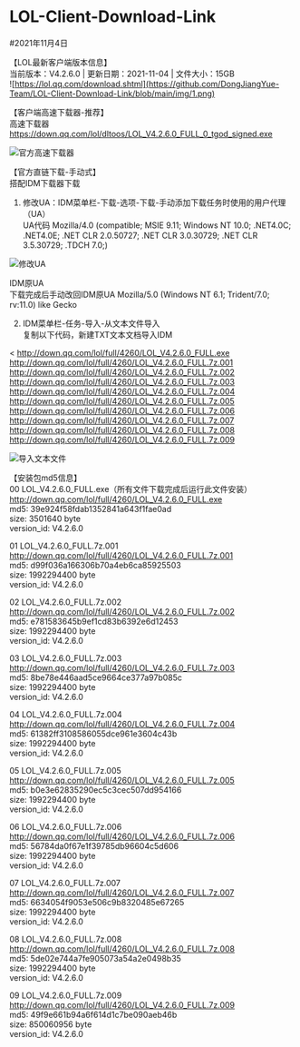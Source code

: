 # LOL-Client-Download-Link  
  
#2021年11月4日  
  
【LOL最新客户端版本信息】  
当前版本：V4.2.6.0 | 更新日期：2021-11-04 | 文件大小：15GB  
![https://lol.qq.com/download.shtml](https://github.com/DongJiangYue-Team/LOL-Client-Download-Link/blob/main/img/1.png)
  
【客户端高速下载器-推荐】  
高速下载器  
https://down.qq.com/lol/dltoos/LOL_V4.2.6.0_FULL_0_tgod_signed.exe  
  
![官方高速下载器](https://github.com/DongJiangYue-Team/LOL-Client-Download-Link/blob/main/img/2.png)
  
【官方直链下载-手动式】  
搭配IDM下载器下载  
1. 修改UA：IDM菜单栏-下载-选项-下载-手动添加下载任务时使用的用户代理（UA）  
UA代码
Mozilla/4.0 (compatible; MSIE 9.11; Windows NT 10.0; .NET4.0C; .NET4.0E; .NET CLR 2.0.50727; .NET CLR 3.0.30729; .NET CLR 3.5.30729; .TDCH 7.0;)
  
![修改UA](https://github.com/DongJiangYue-Team/LOL-Client-Download-Link/blob/main/img/3.png)
  
IDM原UA  
下载完成后手动改回IDM原UA
Mozilla/5.0 (Windows NT 6.1; Trident/7.0; rv:11.0) like Gecko
  
2. IDM菜单栏-任务-导入-从文本文件导入  
复制以下代码，新建TXT文本文档导入IDM
  
<
http://down.qq.com/lol/full/4260/LOL_V4.2.6.0_FULL.exe
http://down.qq.com/lol/full/4260/LOL_V4.2.6.0_FULL.7z.001
http://down.qq.com/lol/full/4260/LOL_V4.2.6.0_FULL.7z.002
http://down.qq.com/lol/full/4260/LOL_V4.2.6.0_FULL.7z.003
http://down.qq.com/lol/full/4260/LOL_V4.2.6.0_FULL.7z.004
http://down.qq.com/lol/full/4260/LOL_V4.2.6.0_FULL.7z.005
http://down.qq.com/lol/full/4260/LOL_V4.2.6.0_FULL.7z.006
http://down.qq.com/lol/full/4260/LOL_V4.2.6.0_FULL.7z.007
http://down.qq.com/lol/full/4260/LOL_V4.2.6.0_FULL.7z.008
http://down.qq.com/lol/full/4260/LOL_V4.2.6.0_FULL.7z.009
>
  
![导入文本文件](https://github.com/DongJiangYue-Team/LOL-Client-Download-Link/blob/main/img/4.png)
  
【安装包md5信息】  
00 LOL_V4.2.6.0_FULL.exe（所有文件下载完成后运行此文件安装）  
http://down.qq.com/lol/full/4260/LOL_V4.2.6.0_FULL.exe  
md5: 39e924f58fdab1352841a643f1fae0ad  
size: 3501640 byte  
version_id: V4.2.6.0  
  
01 LOL_V4.2.6.0_FULL.7z.001  
http://down.qq.com/lol/full/4260/LOL_V4.2.6.0_FULL.7z.001  
md5: d99f036a166306b70a4eb6ca85925503  
size: 1992294400 byte  
version_id: V4.2.6.0  
  
02 LOL_V4.2.6.0_FULL.7z.002  
http://down.qq.com/lol/full/4260/LOL_V4.2.6.0_FULL.7z.002  
md5: e781583645b9ef1cd83b6392e6d12453  
size: 1992294400 byte  
version_id: V4.2.6.0  
  
03 LOL_V4.2.6.0_FULL.7z.003  
http://down.qq.com/lol/full/4260/LOL_V4.2.6.0_FULL.7z.003  
md5: 8be78e446aad5ce9664ce377a97b085c  
size: 1992294400 byte  
version_id: V4.2.6.0  
  
04 LOL_V4.2.6.0_FULL.7z.004  
http://down.qq.com/lol/full/4260/LOL_V4.2.6.0_FULL.7z.004  
md5: 61382ff3108586055dce961e3604c43b  
size: 1992294400 byte  
version_id: V4.2.6.0  
  
05 LOL_V4.2.6.0_FULL.7z.005  
http://down.qq.com/lol/full/4260/LOL_V4.2.6.0_FULL.7z.005  
md5: b0e3e62835290ec5c3cec507dd954166  
size: 1992294400 byte  
version_id: V4.2.6.0  
  
06 LOL_V4.2.6.0_FULL.7z.006  
http://down.qq.com/lol/full/4260/LOL_V4.2.6.0_FULL.7z.006  
md5: 56784da0f67e1f39785db96604c5d606  
size: 1992294400 byte  
version_id: V4.2.6.0  
  
07 LOL_V4.2.6.0_FULL.7z.007  
http://down.qq.com/lol/full/4260/LOL_V4.2.6.0_FULL.7z.007  
md5: 6634054f9053e506c9b8320485e67265  
size: 1992294400 byte  
version_id: V4.2.6.0  
  
08 LOL_V4.2.6.0_FULL.7z.008  
http://down.qq.com/lol/full/4260/LOL_V4.2.6.0_FULL.7z.008  
md5: 5de02e744a7fe905073a54a2e0498b35  
size: 1992294400 byte  
version_id: V4.2.6.0  
  
09 LOL_V4.2.6.0_FULL.7z.009  
http://down.qq.com/lol/full/4260/LOL_V4.2.6.0_FULL.7z.009  
md5: 49f9e661b94a6f614d1c7be090aeb46b  
size: 850060956 byte  
version_id: V4.2.6.0  
  
